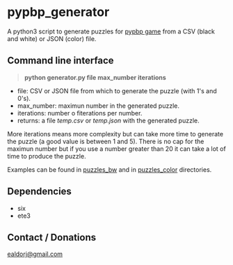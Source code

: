 pypbp_generator
===============
A python3 script to generate puzzles for [pypbp game](https://github.com/Ealdor/pypbp) from a CSV (black and white) or 
 JSON (color) file.

Command line interface
----------------------
> **python generator.py file max_number iterations**

* file: CSV or JSON file from which to generate the puzzle (with 1's and 0's).
* max_number: maximun number in the generated puzzle.
* iterations: number o fiterations per number.
* returns: a file *temp.csv* or *temp.json* with the generated puzzle.

More iterations means more complexity but can take more time to generate the puzzle (a good value is between 1 and 5). 
 There is no cap for the maximun number but if you use a number greater than 20 it can take a lot of time to  produce 
 the puzzle.
 
Examples can be found in [puzzles_bw](/puzzles_bw) and in [puzzles_color](/puzzles_color) directories.
 
Dependencies
------------
* six
* ete3

Contact / Donations
-------------------
ealdorj@gmail.com